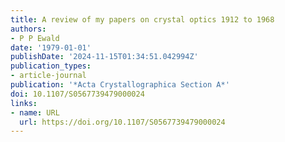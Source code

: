 ```yaml
---
title: A review of my papers on crystal optics 1912 to 1968
authors:
- P P Ewald
date: '1979-01-01'
publishDate: '2024-11-15T01:34:51.042994Z'
publication_types:
- article-journal
publication: '*Acta Crystallographica Section A*'
doi: 10.1107/S0567739479000024
links:
- name: URL
  url: https://doi.org/10.1107/S0567739479000024
---
```

